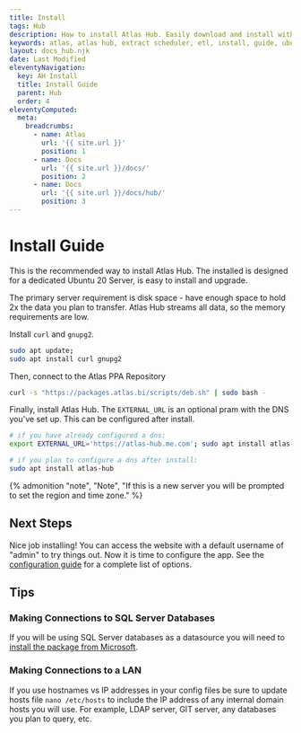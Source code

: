 ```yaml
---
title: Install
tags: Hub
description: How to install Atlas Hub. Easily download and install with our ppa through apt!
keywords: atlas, atlas hub, extract scheduler, etl, install, guide, ubuntu server
layout: docs_hub.njk
date: Last Modified
eleventyNavigation:
  key: AH Install
  title: Install Guide
  parent: Hub
  order: 4
eleventyComputed:
  meta:
    breadcrumbs:
      - name: Atlas
        url: '{{ site.url }}'
        position: 1
      - name: Docs
        url: '{{ site.url }}/docs/'
        position: 2
      - name: Docs
        url: '{{ site.url }}/docs/hub/'
        position: 3
---
```


# Install Guide

This is the recommended way to install Atlas Hub. The installed is designed for a dedicated Ubuntu 20 Server, is easy to install and upgrade.

The primary server requirement is disk space - have enough space to hold 2x the data you plan to transfer. Atlas Hub streams all data, so the memory requirements are low.

Install `curl` and `gnupg2`.

```bash
sudo apt update;
sudo apt install curl gnupg2
```

Then, connect to the Atlas PPA Repository

```bash
curl -s "https://packages.atlas.bi/scripts/deb.sh" | sudo bash -
```

Finally, install Atlas Hub. The `EXTERNAL_URL` is an optional pram with the DNS you've set up. This can be configured after install.

```bash
# if you have already configured a dns:
export EXTERNAL_URL='https://atlas-hub.me.com'; sudo apt install atlas-hub

# if you plan to configure a dns after install:
sudo apt install atlas-hub
```

{% admonition
   "note",
   "Note",
   "If this is a new server you will be prompted to set the region and time zone."
%}

## Next Steps

Nice job installing! You can access the website with a default username of "admin" to try things out. Now it is time to configure the app. See the [configuration guide](/docs/hub/install/configuration/) for a complete list of options.

## Tips

### Making Connections to SQL Server Databases

If you will be using SQL Server databases as a datasource you will need to [install the package from Microsoft](https://docs.microsoft.com/en-us/sql/connect/odbc/linux-mac/installing-the-microsoft-odbc-driver-for-sql-server?view=sql-server-ver15).

### Making Connections to a LAN

If you use hostnames vs IP addresses in your config files be sure to update hosts file `nano /etc/hosts` to include the IP address of any internal domain hosts you will use. For example, LDAP server, GIT server, any databases you plan to query, etc.
